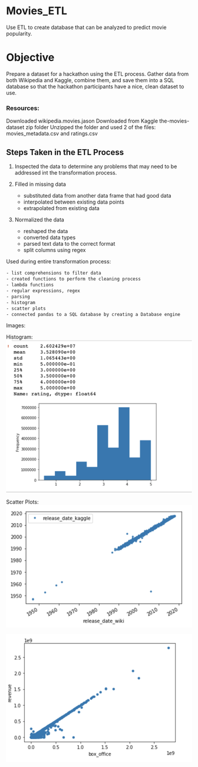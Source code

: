 # Movies_ETL
Use ETL to create database that can be analyzed to predict movie popularity.

# Objective
Prepare a dataset for a hackathon using the ETL process.  Gather data from both Wikipedia and Kaggle, combine them, and save them into a SQL database so that the hackathon participants have a nice, clean dataset to use.

### Resources:

Downloaded wikipedia.movies.jason
Downloaded from Kaggle the-movies-dataset zip folder
	Unzipped the folder and used 2 of the files:  movies_metadata.csv and ratings.csv 

## Steps Taken in the ETL Process

1. Inspected the data to determine any problems that may need to be addressed int the transformation process.

2.  Filled in missing data
	- substituted data from another data frame that had good data
	- interpolated between existing data points
	- extrapolated from existing data

3. Normalized the data
	- reshaped the data
	- converted data types
	- parsed text data to the correct format
	- split columns using regex

Used during entire transformation process:

	- list comprehensions to filter data
	- created functions to perform the cleaning process
	- lambda functions
	- regular expressions, regex
	- parsing
	- histogram
	- scatter plots
	- connected pandas to a SQL database by creating a Database engine
	
Images:

Histogram:
![alt text](https://github.com/Al-Huneidi/Movies_ETL/blob/master/Screenshots/Ratings%20Histogram%20and%20Statistics.png)

Scatter Plots:
![alt text](https://github.com/Al-Huneidi/Movies_ETL/blob/master/Screenshots/release_date_wiki%7Crelease_date_kaggle.png)

![alt text](https://github.com/Al-Huneidi/Movies_ETL/blob/master/Screenshots/wiki_box_office%7Ckaggle_revenue.png)


